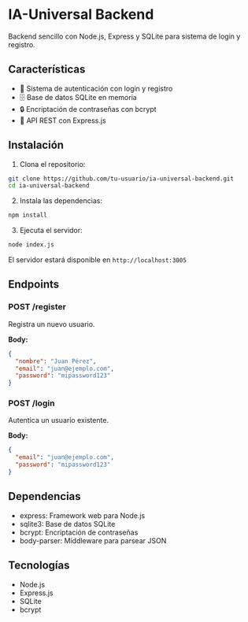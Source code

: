 # IA-Universal Backend

Backend sencillo con Node.js, Express y SQLite para sistema de login y registro.

## Características

- 🔐 Sistema de autenticación con login y registro
- 🗄️ Base de datos SQLite en memoria
- 🔒 Encriptación de contraseñas con bcrypt
- 🚀 API REST con Express.js

## Instalación

1. Clona el repositorio:
```bash
git clone https://github.com/tu-usuario/ia-universal-backend.git
cd ia-universal-backend
```

2. Instala las dependencias:
```bash
npm install
```

3. Ejecuta el servidor:
```bash
node index.js
```

El servidor estará disponible en `http://localhost:3005`

## Endpoints

### POST /register
Registra un nuevo usuario.

**Body:**
```json
{
  "nombre": "Juan Pérez",
  "email": "juan@ejemplo.com",
  "password": "mipassword123"
}
```

### POST /login
Autentica un usuario existente.

**Body:**
```json
{
  "email": "juan@ejemplo.com",
  "password": "mipassword123"
}
```

## Dependencias

- express: Framework web para Node.js
- sqlite3: Base de datos SQLite
- bcrypt: Encriptación de contraseñas
- body-parser: Middleware para parsear JSON

## Tecnologías

- Node.js
- Express.js
- SQLite
- bcrypt
